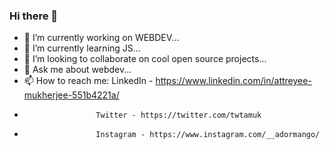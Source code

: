### Hi there 👋

- 🔭 I’m currently working on WEBDEV...
- 🌱 I’m currently learning JS...
- 👯 I’m looking to collaborate on cool open source projects...
- 💬 Ask me about webdev...
- 📫 How to reach me: LinkedIn - https://www.linkedin.com/in/attreyee-mukherjee-551b4221a/
-                     Twitter - https://twitter.com/twtamuk
-                     Instagram - https://www.instagram.com/__adormango/
                      


